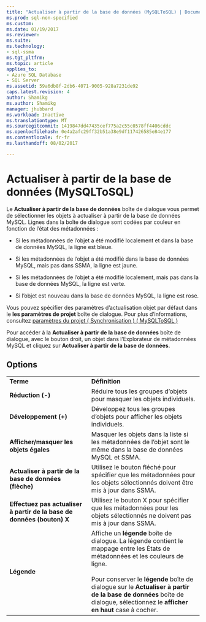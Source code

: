 ```yaml
---
title: "Actualiser à partir de la base de données (MySQLToSQL) | Documents Microsoft"
ms.prod: sql-non-specified
ms.custom: 
ms.date: 01/19/2017
ms.reviewer: 
ms.suite: 
ms.technology:
- sql-ssma
ms.tgt_pltfrm: 
ms.topic: article
applies_to:
- Azure SQL Database
- SQL Server
ms.assetid: 59a6db8f-2db6-4071-9005-928a7231de92
caps.latest.revision: 4
author: Shamikg
ms.author: Shamikg
manager: jhubbard
ms.workload: Inactive
ms.translationtype: MT
ms.sourcegitcommit: 1419847dd47435cef775a2c55c0578ff4406cddc
ms.openlocfilehash: 0e4a2afc29ff32b51a38e9df117426585e84e177
ms.contentlocale: fr-fr
ms.lasthandoff: 08/02/2017

---
```

# <a name="refresh-from-database-mysqltosql"></a>Actualiser à partir de la base de données (MySQLToSQL)
Le **Actualiser à partir de la base de données** boîte de dialogue vous permet de sélectionner les objets à actualiser à partir de la base de données MySQL. Lignes dans la boîte de dialogue sont codées par couleur en fonction de l’état des métadonnées :  
  
-   Si les métadonnées de l’objet a été modifié localement et dans la base de données MySQL, la ligne est bleue.  
  
-   Si les métadonnées de l’objet a été modifié dans la base de données MySQL, mais pas dans SSMA, la ligne est jaune.  
  
-   Si les métadonnées de l’objet a été modifié localement, mais pas dans la base de données MySQL, la ligne est verte.  
  
-   Si l’objet est nouveau dans la base de données MySQL, la ligne est rose.  
  
Vous pouvez spécifier des paramètres d’actualisation objet par défaut dans le **les paramètres de projet** boîte de dialogue. Pour plus d’informations, consultez [paramètres du projet &#40; Synchronisation &#41; &#40; MySQLToSQL &#41;](../../ssma/mysql/project-settings-synchronization-mysqltosql.md)  
  
Pour accéder à la **Actualiser à partir de la base de données** boîte de dialogue, avec le bouton droit, un objet dans l’Explorateur de métadonnées MySQL et cliquez sur **Actualiser à partir de la base de données**.  
  
## <a name="options"></a>Options  
  
|||  
|-|-|  
|**Terme**|**Définition**|  
|**Réduction (-)**|Réduire tous les groupes d’objets pour masquer les objets individuels.|  
|**Développement (+)**|Développez tous les groupes d’objets pour afficher les objets individuels.|  
|**Afficher/masquer les objets égales**|Masquer les objets dans la liste si les métadonnées de l’objet sont le même dans la base de données MySQL et SSMA.|  
|**Actualiser à partir de la base de données (flèche)**|Utilisez le bouton fléché pour spécifier que les métadonnées pour les objets sélectionnés doivent être mis à jour dans SSMA.|  
|**Effectuez pas actualiser à partir de la base de données (bouton) X**|Utilisez le bouton X pour spécifier que les métadonnées pour les objets sélectionnés ne doivent pas mis à jour dans SSMA.|  
|**Légende**|Affiche un **légende** boîte de dialogue. La légende contient le mappage entre les États de métadonnées et les couleurs de ligne.<br /><br />Pour conserver le **légende** boîte de dialogue sur le **Actualiser à partir de la base de données** boîte de dialogue, sélectionnez le **afficher en haut** case à cocher.|  
  

